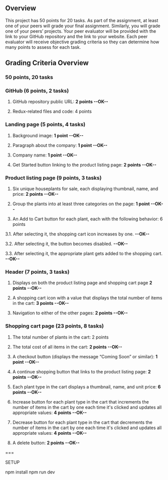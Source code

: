 ## Overview
This project has 50 points for 20 tasks. As part of the assignment, at least one of your peers will grade your final assignment. Similarly, you will grade one of your peers’ projects. Your peer evaluator will be provided with the link to your GitHub repository and the link to your website. Each peer evaluator will receive objective grading criteria so they can determine how many points to assess for each task.

## Grading Criteria Overview
### 50 points, 20 tasks
### GitHub (6 points, 2 tasks)
1. GitHub repository public URL: **2 points --OK--**

2. Redux-related files and code: 4 points

### Landing page (5 points, 4 tasks)
1. Background image: **1 point --OK--**

2. Paragraph about the company: **1 point --OK--**

3. Company name: **1 point --OK--**

4. Get Started button linking to the product listing page: **2 points --OK--**

### Product listing page (9 points, 3 tasks)
1. Six unique houseplants for sale, each displaying thumbnail, name, and price: **2 points --OK--**

2. Group the plants into at least three categories on the page: **1 point --OK--**

3. An Add to Cart button for each plant, each with the following behavior: 6 points

3.1. After selecting it, the shopping cart icon increases by one. **--OK--**

3.2. After selecting it, the button becomes disabled. **--OK--**

3.3. After selecting it, the appropriate plant gets added to the shopping cart. **--OK--**

### Header (7 points, 3 tasks)
1. Displays on both the product listing page and shopping cart page **2 points --OK--**

2. A shopping cart icon with a value that displays the total number of items in the cart: **3 points --OK--**

3. Navigation to either of the other pages: **2 points --OK--**

### Shopping cart page (23 points, 8 tasks)
1. The total number of plants in the cart: 2 points

2. The total cost of all items in the cart: **2 points --OK--**

3. A checkout button (displays the message “Coming Soon” or similar): **1 point --OK--**

4. A continue shopping button that links to the product listing page: **2 points --OK--**

5. Each plant type in the cart displays a thumbnail, name, and unit price: **6 points --OK--**

6. Increase button for each plant type in the cart that increments the number of items in the cart by one each time it's clicked and updates all appropriate values: **4 points --OK--**

7. Decrease button for each plant type in the cart that decrements the number of items in the cart by one each time it's clicked and updates all appropriate values: **4 points --OK--**

8. A delete button: **2 points --OK--**

===

SETUP

npm install
npm run dev
